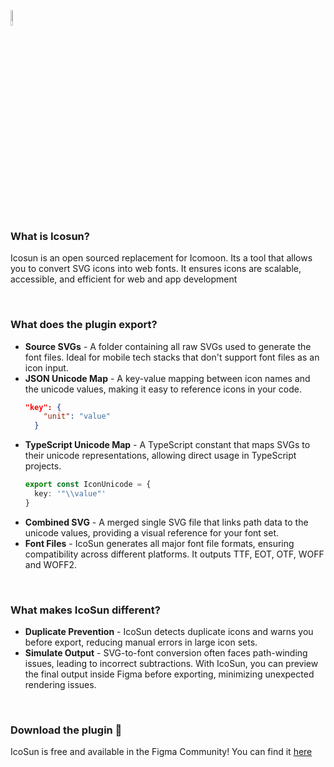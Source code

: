 <p align="left">
<img width="8%" alt="icoSunLogo" src="https://github.com/user-attachments/assets/02dc825e-98e6-4c67-a676-f379f72e8132">
</br></br>

<h3>What is Icosun?</h3>
<p>Icosun is an open sourced replacement for Icomoon. Its a tool that allows you to convert SVG icons into web fonts. It ensures icons are scalable, accessible, and efficient for web and app development</p></br>

<h3>What does the plugin export?</h3>
<ul>
<li><b>Source SVGs</b> - A folder containing all raw SVGs used to generate the font files. Ideal for mobile tech stacks that don't support font files as an icon input.</li>
<li><b>JSON Unicode Map</b> - A key-value mapping between icon names and the unicode values, making it easy to reference icons in your code.
 
```json
"key": {
    "unit": "value"
  }
```
</li>
<li><b>TypeScript Unicode Map</b> - A TypeScript constant that maps SVGs to their unicode representations, allowing direct usage in TypeScript projects.</li>

```typescript
export const IconUnicode = {
  key: '"\\value"'
}
```
<li><b>Combined SVG</b> - A merged single SVG file that links path data to the unicode values, providing a visual reference for your font set.</li>
<li><b>Font Files</b> - IcoSun generates all major font file formats, ensuring compatibility across different platforms. It outputs TTF, EOT, OTF, WOFF and WOFF2.</li>
</ul>
</br>

<h3>What makes IcoSun different?</h3>
<p>
<ul>
  <li><b>Duplicate Prevention</b> - IcoSun detects duplicate icons and warns you before export, reducing manual errors in large icon sets.</li>
  <li><b>Simulate Output</b> - SVG-to-font conversion often faces path-winding issues, leading to incorrect subtractions. With IcoSun, you can preview the final output inside Figma before exporting, minimizing unexpected rendering issues.</li>
</ul>
</p>
</br>

<h3>Download the plugin 💫</h3>
<p>IcoSun is free and available in the Figma Community! 
You can find it <a href="https://www.figma.com/community/plugin/1467011906114601157/icosun">here</a></p>

